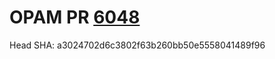 # OPAM PR [6048](https://github.com/ocaml/opam-repository/pull/6048)

Head SHA: a3024702d6c3802f63b260bb50e5558041489f96


